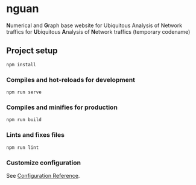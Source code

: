 # nguan
**N**umerical and **G**raph base website for Ubiquitous Analysis of Network traffics for **U**biquitous  **A**nalysis of **N**etwork traffics (temporary codename)

## Project setup
```
npm install
```

### Compiles and hot-reloads for development
```
npm run serve
```

### Compiles and minifies for production
```
npm run build
```

### Lints and fixes files
```
npm run lint
```

### Customize configuration
See [Configuration Reference](https://cli.vuejs.org/config/).
